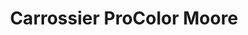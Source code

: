 ---
title: "Carrossier ProColor Moore"
url: /gatineau/carrossier-procolor-moore/
shop: car repair
---